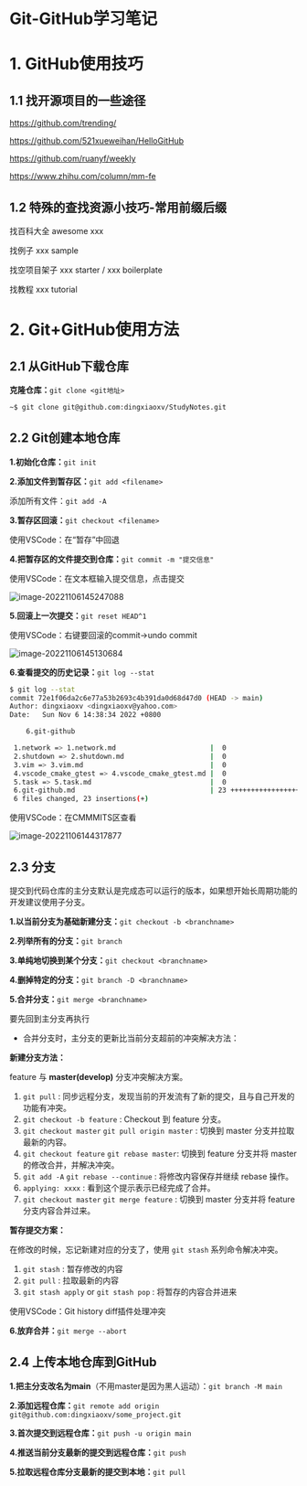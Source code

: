 # Git-GitHub学习笔记

# 1. GitHub使用技巧

## 1.1 找开源项目的一些途径

https://github.com/trending/

https://github.com/521xueweihan/HelloGitHub

https://github.com/ruanyf/weekly

https://www.zhihu.com/column/mm-fe

## 1.2 特殊的查找资源小技巧-常用前缀后缀 

找百科大全 awesome xxx

找例子 xxx sample

找空项目架子 xxx starter / xxx boilerplate

找教程  xxx tutorial

# 2. Git+GitHub使用方法

## 2.1 从GitHub下载仓库

**克隆仓库：**`git clone <git地址>`

```bash
~$ git clone git@github.com:dingxiaoxv/StudyNotes.git
```

## 2.2 Git创建本地仓库

**1.初始化仓库：**`git init` 

**2.添加文件到暂存区：**`git add <filename>`

添加所有文件：`git add -A`

**3.暂存区回滚：**`git checkout <filename>`

使用VSCode：在“暂存”中回退

**4.把暂存区的文件提交到仓库：**`git commit -m "提交信息"`

使用VSCode：在文本框输入提交信息，点击提交

![image-20221106145247088](/home/dyx/snap/typora/76/.config/Typora/typora-user-images/image-20221106145247088.png)

**5.回滚上一次提交：**`git reset HEAD^1`

使用VSCode：右键要回滚的commit->undo commit

![image-20221106145130684](/home/dyx/snap/typora/76/.config/Typora/typora-user-images/image-20221106145130684.png)

**6.查看提交的历史记录：**`git log --stat`

```bash
$ git log --stat
commit 72e1f06da2c6e77a53b2693c4b391da0d68d47d0 (HEAD -> main)
Author: dingxiaoxv <dingxiaoxv@yahoo.com>
Date:   Sun Nov 6 14:38:34 2022 +0800

    6.git-github

 1.network => 1.network.md                       |  0
 2.shutdown => 2.shutdown.md                     |  0
 3.vim => 3.vim.md                               |  0
 4.vscode_cmake_gtest => 4.vscode_cmake_gtest.md |  0
 5.task => 5.task.md                             |  0
 6.git-github.md                                 | 23 +++++++++++++++++++++++
 6 files changed, 23 insertions(+)
```

使用VSCode：在CMMMITS区查看

![image-20221106144317877](/home/dyx/snap/typora/76/.config/Typora/typora-user-images/image-20221106144317877.png)

## 2.3 分支

提交到代码仓库的主分支默认是完成态可以运行的版本，如果想开始长周期功能的开发建议使用子分支。

**1.以当前分支为基础新建分支：**`git checkout -b <branchname>`

**2.列举所有的分支：**`git branch`

**3.单纯地切换到某个分支：**`git checkout <branchname>`

**4.删掉特定的分支：**`git branch -D <branchname>`

**5.合并分支：**`git merge <branchname>`

要先回到主分支再执行

- 合并分支时，主分支的更新比当前分支超前的冲突解决方法：

**新建分支方法：**

feature 与 **master(develop)** 分支冲突解决方案。

1. `git pull` : 同步远程分支，发现当前的开发流有了新的提交，且与自己开发的功能有冲突。
2. `git checkout -b feature` : Checkout 到 feature 分支。
3. `git checkout master` `git pull origin master` : 切换到 master 分支并拉取最新的内容。
4. `git checkout feature` `git rebase master`: 切换到 feature 分支并将 master 的修改合并，并解决冲突。
5. `git add -A` `git rebase --continue` : 将修改内容保存并继续 rebase 操作。
6. `applying: xxxx` : 看到这个提示表示已经完成了合并。
7. `git checkout master` `git merge feature` : 切换到 master 分支并将 feature 分支内容合并过来。

**暂存提交方案：**

在修改的时候，忘记新建对应的分支了，使用 `git stash` 系列命令解决冲突。

1. `git stash` : 暂存修改的内容
2. `git pull` : 拉取最新的内容
3. `git stash apply` or `git stash pop` : 将暂存的内容合并进来

使用VSCode：Git history diff插件处理冲突

**6.放弃合并：**`git merge --abort`

## 2.4 上传本地仓库到GitHub

**1.把主分支改名为main**（不用master是因为黑人运动）：`git branch -M main`

**2.添加远程仓库：**`git remote add origin git@github.com:dingxiaoxv/some_project.git`

**3.首次提交到远程仓库：**`git push -u origin main`

**4.推送当前分支最新的提交到远程仓库：**`git push`

**5.拉取远程仓库分支最新的提交到本地：**`git pull`